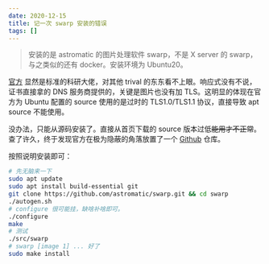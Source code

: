 ```yaml
---
date: 2020-12-15
title: 记一次 swarp 安装的错误
tags: []
---
```

> 安装的是 astromatic 的图片处理软件 swarp，不是 X server 的 swarp，与之类似的还有 docker。安装环境为 Ubuntu20。

[官方](https://www.astromatic.net/software/swarp) 显然是标准的科研大佬，对其他 trival 的东东看不上眼。响应式没有不说，证书直接拿的 DNS 服务商提供的，关键是图片也没有加 TLS。这明显的体现在官方为 Ubuntu 配置的 source 使用的是过时的 TLS1.0/TLS1.1 协议，直接导致 apt source 不能使用。

没办法，只能从源码安装了。直接从首页下载的 source 版本过低~~能用才不正常~~。查了许久，终于发现官方在极为隐蔽的角落放置了一个 [Github](https://github.com/astromatic/swarp) 仓库。

按照说明安装即可：

```bash
# 先无脑来一下
sudo apt update
sudo apt install build-essential git 
git clone https://github.com/astromatic/swarp.git && cd swarp
./autogen.sh
# configure 很可能挂，缺啥补啥即可。
./configure
make
# 测试
./src/swarp
# swarp [image 1] ... 好了
sudo make install
```